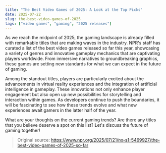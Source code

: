 ```yaml
---
title: "The Best Video Games of 2025: A Look at the Top Picks"
date: 2025-07-22
slug: the-best-video-games-of-2025
tags: ["video games", "gaming", "2025 releases"]
---
```

As we reach the midpoint of 2025, the gaming landscape is already filled with remarkable titles that are making waves in the industry. NPR's staff has curated a list of the best video games released so far this year, showcasing a variety of genres and innovative gameplay mechanics that are captivating players worldwide. From immersive narratives to groundbreaking graphics, these games are setting new standards for what we can expect in the future of gaming.

Among the standout titles, players are particularly excited about the advancements in virtual reality experiences and the integration of artificial intelligence in gameplay. These innovations not only enhance player engagement but also open up new possibilities for storytelling and interaction within games. As developers continue to push the boundaries, it will be fascinating to see how these trends evolve and what new experiences await gamers in the latter half of the year.

What are your thoughts on the current gaming trends? Are there any titles that you believe deserve a spot on this list? Let's discuss the future of gaming together!
> Original source: https://www.npr.org/2025/07/21/nx-s1-5469927/the-best-video-games-of-2025-so-far